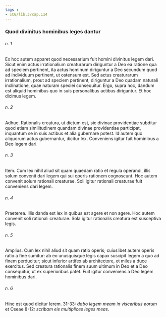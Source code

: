 ```yaml
---
tags : 
- SCG/lib.3/cap.114
---
```


### Quod divinitus hominibus leges dantur

###### n. 1
Ex hoc autem apparet quod necessarium fuit homini divinitus legem dari. Sicut enim actus irrationalium creaturarum diriguntur a Deo ea ratione qua ad speciem pertinent, ita actus hominum diriguntur a Deo secundum quod ad individuum pertinent, ut ostensum est. Sed actus creaturarum irrationalium, prout ad speciem pertinent, diriguntur a Deo quadam naturali inclinatione, quae naturam speciei consequitur. Ergo, supra hoc, dandum est aliquid hominibus quo in suis personalibus actibus dirigantur. Et hoc dicimus legem.

###### n. 2
Adhuc. Rationalis creatura, ut dictum est, sic divinae providentiae subditur quod etiam similitudinem quandam divinae providentiae participat, inquantum se in suis actibus et alia gubernare potest. Id autem quo aliquorum actus gubernantur, dicitur lex. Conveniens igitur fuit hominibus a Deo legem dari.

###### n. 3
Item. Cum lex nihil aliud sit quam quaedam ratio et regula operandi, illis solum convenit dari legem qui sui operis rationem cognoscunt. Hoc autem convenit solum rationali creaturae. Soli igitur rationali creaturae fuit conveniens dari legem.

###### n. 4
Praeterea. Illis danda est lex in quibus est agere et non agere. Hoc autem convenit soli rationali creaturae. Sola igitur rationalis creatura est susceptiva legis.

###### n. 5
Amplius. Cum lex nihil aliud sit quam ratio operis; cuiuslibet autem operis ratio a fine sumitur: ab eo unusquisque legis capax suscipit legem a quo ad finem perducitur; sicut inferior artifex ab architectore, et miles a duce exercitus. Sed creatura rationalis finem suum ultimum in Deo et a Deo consequitur, ut ex superioribus patet. Fuit igitur conveniens a Deo legem hominibus dari.

###### n. 6
Hinc est quod dicitur Ierem. 31-33: *dabo legem meam in visceribus eorum* et Oseae 8-12: *scribam eis multiplices leges meas*.

